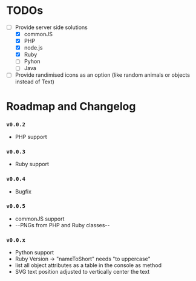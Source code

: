 # TODOs
- [ ] Provide server side solutions
  - [X] commonJS
  - [X] PHP
  - [X] node.js
  - [X] Ruby
  - [ ] Pyhon
  - [ ] Java
- [ ] Provide randimised icons as an option (like random animals or objects instead of Text)

# Roadmap and Changelog
### `v0.0.2`
- PHP support
### `v0.0.3`
- Ruby support
### `v0.0.4`
- Bugfix
### `v0.0.5`
- commonJS support
- --PNGs from PHP and Ruby classes--
### `v0.0.x`
- Python support
- Ruby Version -> "nameToShort" needs "to uppercase"
- list all object attributes as a table in the console as method
- SVG text position adjusted to vertically center the text
